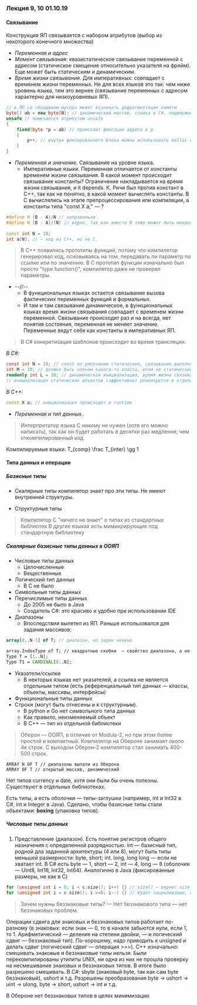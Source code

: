 ### Лекция 9, 10 01.10.19

#### Связывание

Конструкция ЯП связывается с набором атрибутов (выбор из некоторого конечного множества)

* *Переменная и адрес*
* *Момент связывания*: квазистатическое связывание переменной с адресом (статическое смещение относительно указателя на фрейм). Еще может быть статическим и динамическим.
* *Время жизни связывания*. Для императивных: совпадает с временем жизни переменных. Не для всех языков это так: чем ниже уровень языка, тем это вернее (связывание переменных с адресом характерно для низкоуровневых ЯП).

```C# 
// в ЯП со сборщиком мусора может возникать дефрагментация памяти
byte[] ab = new byte[N]; // динамический массив, ссылка в С#, подверженная сборщику мусора и менеджеру памяти
unsafe // помечается атрибутом unsafe
{ 
	fixed(byte *p = ab) // происхоит фиксация адреса в р
	{
		p++; // внутри фиксированного блока можно использовать malloc и т.д., и таким образом можно делать по сути "вставки" из С или С++, убираем сборку мусора.
	}
} 
```

* *Переменная и значение*. Связывание на уровне языка.
     * Императивные языки. Переменная отличается от константы временем жизни связывания. В какой момент происходит связывание константы? Ограничение накладывается на время жизни связывания, и it depends. К. Ричи был против констант в С++, так как не понятно, в какой момент вычислять константы. В С вычислялись на этапе препроцессирования или компиляции, а константы типа "const X a;"  — ? 
     
```C++
#define H (B - A)/N // неправильно
#define H (B - A)/(N) // верно, так как вместо N тоже может быть макрос 
	
const int N = 10;
int a[N]; // — код из С++, но не С.
```

> В С++ появились прототипы функций, потому что компилятор генерировал код, основываясь на том, передавать ли параметр по ссылке или по значению. В С прототип функции изначально был просто "type function()", компилятор даже не проверял параметры.

* --//--<br />
    * В функциональных языках остается связывание вызова фактических переменных функций и формальных.
     * И там и там связывание динамическое, в функциональных языках время жизни связывания совпадает с временем жизни переменной. Связывание происходит раз и на всегда, нет понятия состояния, переменная не меняет значение. Переменные ведут себя как константы в императивных ЯП.

> В С# конкретизация шаблонов происходит во время трансляции.

*В C#:*
```C#
const int N = 10; // const по умолчанию статические, связывание выполняется статически
int M = 10; // должно быть членом какого-то класса, если не статический объект, то инициализация происходит во время выполнения, так как объекты появляются на этом этапе
readonly int L = 10; // динамическая инициализация, время жизни связывания совпадает с временем жизни переменной
// инициализация статических объектов (эффективно) реализуется в отдельном статическом потоке, запускаемые системой времени выполнения
```
*В C++:*
```C++
const X a; // инициализация происходит в runtime
```

* *Переменная и тип данных*. 
> Интерпретатор языка С никому не нужен (хотя его можно написать), так как он будет работать в десятки раз медленне, чем откомпилированный код.

Компилируемые языки: 
T_{comp} \frac T_{inter} \gg 1

#### Типа данных и операции

##### Базисные типы

* Скалярные типы
компилятор знает про эти типы. Не имеют внутренней структуры.
    
* Структурные типы

> Компилятор С "ничего не знает" о типах из стандартных библиотек
В других языках есть мимикрирующие под стандартную библиотеку

##### Скалярные базисные типы данных в ООЯП

* Числовые типы данных
     * Целочисленные
     * Вещественные
* Логический тип данных
     * В С не было
* Символьные типы данных
* Перечислимые типы данных
    * До 2005 не было в Java
    * Создатель С#: это красиво и удобно при использовании IDE
* Диапазоны
    * Впоследствии вылетел из ЯП. Раньше использовался для задания массивов:
```Pascal
array[0..N-1] of T; // диапазон, но задан неявно

```

```Modula-2
array.IndexType of T; // квадратные скобки  — свойство диапазона, а не массива, граница изменения индексов
Type T = [1..N];
Type T1 = CARDINAL[0..N];
```
* Указатели/ссылки
    * В некторых языках нет указателей, а ссылка не является отдельным типом (есть референциальный тип данных — классы, объекты, массивы, интерфейсы)
* Функциональные типы данных
* Строки (могут быть отнесены и к структурным).
    * В python и Go нет символьного типа данных
    * Как правило, неизменяемый объект
    * В С++ — тип из отдельной библиотеки
    
> Оберон  — ООЯП, в отличие от Modula-2, но при этом более простой и компактный. Компилятор на Обероне занимает около 4к строк. С выходом Оберон-2 компилятор стал занимать 400-500 строк.

```Оберон
ARRAY N OF T // диапазоны выпали из Оберона
ARRAY OF T // открытый массив, динамический
```

Нет типов currency и date, хотя они были бы очень полезны. Существуют в отдельных библиотеках.

Есть типы, а есть оболочки — типы-заглушки (например, int и Int32 в С#, int и Integer в Java). Сделано, чтобы базисные типы стали объектами: **boxing** (упаковка типов).

##### Числовые типы данных
1. Представление (диапазон).
    Есть понятие регистров общего назначения с определенной разрядностью. int — базисный тип, родной дла заданной архитектуры (4 или 8), могут быть типы меньшей размерности: byte, short; int. long, long long — если не хватает int. В C# есть byte — 1, short — 2, int — 4, long — 8 (оболочки — UInt8, Int16, Int32, Int64). Аналогично  в Java (фиксированные размеры, не как в С)
    
```C++
for (unsigned int i = 0; i < c.size(); i++) {} // size() — вернет size_t (unsigned int)
for (unsigned int i = c.size(); i >=0; i--) {} // будет зацикливание, смешение знаковых и беззнаковых операций
```

> Зачем нужны беззнаковые типы? 
> — Нет беззнакового типа — нет беззнаковых проблем.

Операции сдвига для знаковых и беззнаковых типов работает по-разному (в знаковых: если знак — 0, то в начале забьются нули, если 1, то 1. Арифметический — деление на степени двойки, —  и логический сдвиг — беззнаковый тип). По-хорошему, надо приводить к unsigned и делать сдвиг (логический сдвиг — операция >>>). С++ изначально: смешивать знаковые и беззнаковые типы нельзя. Были перекомпилированы утилиты UNIX, ни одна из них не прошла проверку на несмешивание знаковых и беззнаковых типов. В итоге было разрешено смешивать.
В C#: sbyte (знаковый byte, так как сам byte беззнаковый), ushort и т.д. Разрешены преобразования byte -> ushort -> uint -> ulong, byte -> short, ushort -> int и т.д.

В Обероне нет беззнаковых типов в целях минимизации.
